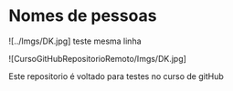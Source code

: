 # Nomes de pessoas


![../Imgs/DK.jpg] teste mesma linha

![CursoGitHubRepositorioRemoto/Imgs/DK.jpg]


Este repositorio é voltado para testes no curso de gitHub
